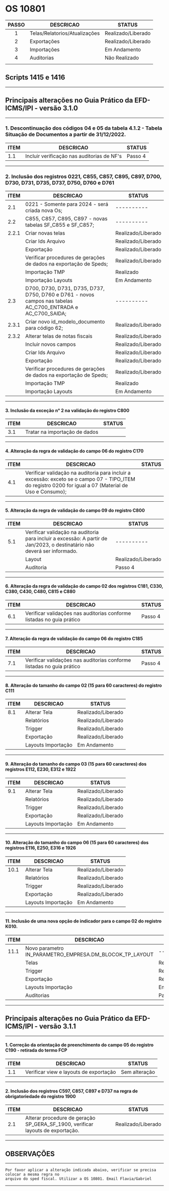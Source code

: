 # OS 10801
|PASSO|DESCRICAO|STATUS|
|:---:|---------|------|
|1|Telas/Relatorios/Atualizações|Realizado/Liberado|
|2|Exportações|Realizado/Liberado|
|3|Importações|Em Andamento|
|4|Auditorias|Não Realizado|
||||

## Scripts 1415 e 1416

---

## Principais alterações no Guia Prático da EFD-ICMS/IPI - versão 3.1.0

---

### 1. Descontinuação dos códigos 04 e 05 da tabela 4.1.2 - Tabela Situação de Documentos a partir de 31/12/2022.

|ITEM|DESCRICAO|STATUS|
|----|---------|------|
|1.1|Incluir verificação nas auditorias de NF's|Passo 4|

---

### 2. Inclusão dos registros 0221, C855, C857, C895, C897, D700, D730, D731, D735, D737, D750, D760 e D761

|ITEM|DESCRICAO|STATUS|
|----|---------|------|
|2.1|0221 - Somente para 2024 - será criada nova Os;|----------|
|2.2|C855, C857, C895, C897 - novas tabelas SF_C855 e SF_C857;|----------|
|2.2.1|Criar novas telas|Realizado/Liberado|
||Criar Ids Arquivo|Realizado/Liberado|
||Exportação|Realizado/Liberado|
||Verificar procedures de gerações de dados na exportação de Speds;|Realizado/Liberado|
||Importação TMP|Realizado|
||Importação Layouts|Em Andamento|
|2.3|D700, D730, D731, D735, D737, D750, D760 e D761 - novos campos nas tabelas AC_C700_ENTRADA e AC_C700_SAIDA;|----------|
|2.3.1|Criar novo id_modelo_documento para código 62;|Realizado/Liberado|
|2.3.2|Alterar telas de notas fiscais|Realizado/Liberado|
||Incluir novos campos|Realizado/Liberado|
||Criar Ids Arquivo|Realizado/Liberado|
||Exportação|Realizado/Liberado|
||Verificar procedures de gerações de dados na exportação de Speds;|Realizado/Liberado|
||Importação TMP|Realizado|
||Importação Layouts|Em Andamento|

---

#### 3. Inclusão da exceção n° 2 na validação do registro C800

|ITEM|DESCRICAO|STATUS|
|----|---------|------|
|3.1|Tratar na importação de dados||

---

#### 4. Alteração da regra de validação do campo 06 do registro C170

|ITEM|DESCRICAO|STATUS|
|----|---------|------|
|4.1|Verificar validação na auditoria para incluir a excessão: exceto se o campo 07 - TIPO_ITEM do registro 0200 for igual a 07 (Material de Uso e Consumo);||

---

#### 5. Alteração da regra de validação do campo 09 do registro C800

|ITEM|DESCRICAO|STATUS|
|----|---------|------|
|5.1|Verificar validação na auditoria para incluir a excessão: A partir de Jan/2023, o destinatário não deverá ser informado.|----------|
||Layout|Realizado/Liberado|
||Auditoria|Passo 4|

---

#### 6. Alteração da regra de validação do campo 02 dos registros C181, C330, C380, C430, C480, C815 e C880

|ITEM|DESCRICAO|STATUS|
|----|---------|------|
|6.1|Verificar validações nas auditorias conforme listadas no guia prático|Passo 4|

---

#### 7. Alteração da regra de validação do campo 06 do registro C185 

|ITEM|DESCRICAO|STATUS|
|----|---------|------|
|7.1|Verificar validações nas auditorias conforme listadas no guia prático|Passo 4|

---

#### 8. Alteração do tamanho do campo 02 (15 para 60 caracteres) do registro C111 

|ITEM|DESCRICAO|STATUS|
|----|---------|------|
|8.1|Alterar Tela|Realizado/Liberado| 
||Relatórios|Realizado/Liberado|
||Trigger|Realizado/Liberado| 
||Exportação|Realizado/Liberado|
||Layouts Importação|Em Andamento| 

---

#### 9. Alteração do tamanho do campo 03 (15 para 60 caracteres) dos registros E112, E230, E312 e 1922

|ITEM|DESCRICAO|STATUS|
|----|---------|------|
|9.1|Alterar Tela|Realizado/Liberado| 
||Relatórios|Realizado/Liberado|
||Trigger|Realizado/Liberado| 
||Exportação|Realizado/Liberado|
||Layouts Importação|Em Andamento| 

---

#### 10. Alteração do tamanho do campo 06 (15 para 60 caracteres) dos registros E116, E250, E316 e 1926

|ITEM|DESCRICAO|STATUS|
|----|---------|------|
|10.1|Alterar Tela|Realizado/Liberado| 
||Relatórios|Realizado/Liberado|
||Trigger|Realizado/Liberado| 
||Exportação|Realizado/Liberado|
||Layouts Importação|Em Andamento| 

---

#### 11. Inclusão de uma nova opção de indicador para o campo 02 do registro K010.

|ITEM|DESCRICAO|STATUS|
|----|---------|------|
|11.1|Novo parametro IN_PARAMETRO_EMPRESA.DM_BLOCOK_TP_LAYOUT|----------| 
||Telas|Realizado/Liberado|
||Trigger|Realizado/Liberado| 
||Exportação |Realizado/Liberado|
||Layouts Importação|Em Andamento| 
||Auditorias|Passo 4|

---

## Principais alterações no Guia Prático da EFD-ICMS/IPI - versão 3.1.1

---

#### 1. Correção da orientação de preenchimento do campo 05 do registro C190 - retirada do termo FCP

|ITEM|DESCRICAO|STATUS|
|----|---------|------|
|1.1|Verificar view e layouts de exportação|Sem alteração|

---

#### 2. Inclusão dos registros C597, C857, C897 e D737 na regra de obrigatoriedade do registro 1900

|ITEM|DESCRICAO|STATUS|
|----|---------|------|
|2.1|Alterar procedure de geração SP_GERA_SF_1900, verificar layouts de exportação.|Realizado/Liberado|

---

## OBSERVAÇÕES

---

    Por favor aplicar a alteração indicada abaixo, verificar se precisa colocar a mesma regra no 
    arquivo do sped fiscal. Utilizar a OS 10801. Email Flavia/Gabriel

---